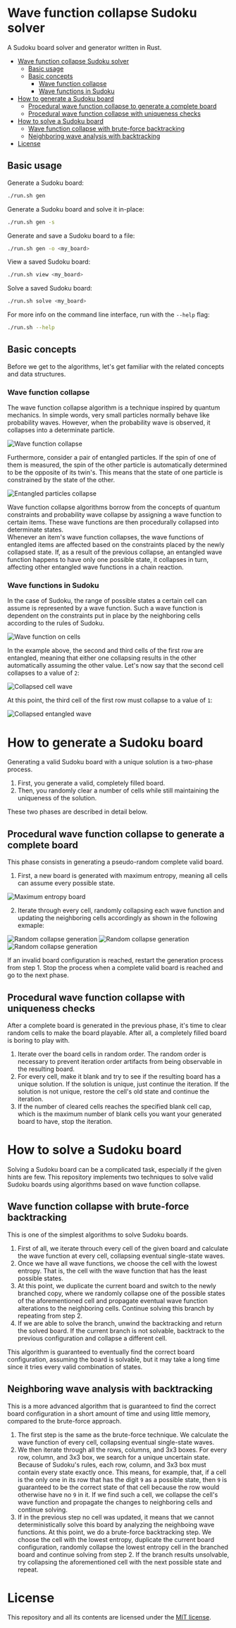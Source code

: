 # Wave function collapse Sudoku solver

A Sudoku board solver and generator written in Rust.


- [Wave function collapse Sudoku solver](#wave-function-collapse-sudoku-solver)
  - [Basic usage](#basic-usage)
  - [Basic concepts](#basic-concepts)
    - [Wave function collapse](#wave-function-collapse)
    - [Wave functions in Sudoku](#wave-functions-in-sudoku)
- [How to generate a Sudoku board](#how-to-generate-a-sudoku-board)
  - [Procedural wave function collapse to generate a complete board](#procedural-wave-function-collapse-to-generate-a-complete-board)
  - [Procedural wave function collapse with uniqueness checks](#procedural-wave-function-collapse-with-uniqueness-checks)
- [How to solve a Sudoku board](#how-to-solve-a-sudoku-board)
  - [Wave function collapse with brute-force backtracking](#wave-function-collapse-with-brute-force-backtracking)
  - [Neighboring wave analysis with backtracking](#neighboring-wave-analysis-with-backtracking)
- [License](#license)


## Basic usage 

Generate a Sudoku board:
```bash
./run.sh gen
```

Generate a Sudoku board and solve it in-place:
```bash
./run.sh gen -s
```

Generate and save a Sudoku board to a file:
```bash
./run.sh gen -o <my_board>
```

View a saved Sudoku board:
```bash
./run.sh view <my_board>
```

Solve a saved Sudoku board:
```bash
./run.sh solve <my_board>
```

For more info on the command line interface, run with the `--help` flag:
```bash
./run.sh --help
```

## Basic concepts

Before we get to the algorithms, let's get familiar with the related concepts and data structures. 

### Wave function collapse

The wave function collapse algorithm is a technique inspired by quantum mechanics. In simple words, very small particles normally behave like probability waves. However, when the probability wave is observed, it collapses into a determinate particle.  

![Wave function collapse](assets/wave_function_collapse.png)

Furthermore, consider a pair of entangled particles. If the spin of one of them is measured, the spin of the other particle is automatically determined to be the opposite of its twin's. This means that the state of one particle is constrained by the state of the other.

![Entangled particles collapse](assets/entangled_particles.png)

Wave function collapse algorithms borrow from the concepts of quantum constraints and probability wave collapse by assigning a wave function to certain items. These wave functions are then procedurally collapsed into determinate states.  
Whenever an item's wave function collapses, the wave functions of entangled items are affected based on the constraints placed by the newly collapsed state. If, as a result of the previous collapse, an entangled wave function happens to have only one possible state, it collapses in turn, affecting other entangled wave functions in a chain reaction.

### Wave functions in Sudoku

In the case of Sudoku, the range of possible states a certain cell can assume is represented by a wave function. Such a wave function is dependent on the constraints put in place by the neighboring cells according to the rules of Sudoku.

![Wave function on cells](assets/wave_function_on_cells.png)

In the example above, the second and third cells of the first row are entangled, meaning that either one collapsing results in the other automatically assuming the other value. Let's now say that the second cell collapses to a value of `2`:

![Collapsed cell wave](assets/collapsed_cell_wave.png)

At this point, the third cell of the first row must collapse to a value of `1`:

![Collapsed entangled wave](assets/collapsed_entangled_wave.png)

# How to generate a Sudoku board

Generating a valid Sudoku board with a unique solution is a two-phase process.

1. First, you generate a valid, completely filled board.
2. Then, you randomly clear a number of cells while still maintaining the uniqueness of the solution.

These two phases are described in detail below.

## Procedural wave function collapse to generate a complete board

This phase consists in generating a pseudo-random complete valid board.

1. First, a new board is generated with maximum entropy, meaning all cells can assume every possible state. 

![Maximum entropy board](assets/max_entropy_board.png)

2. Iterate through every cell, randomly collapsing each wave function and updating the neighboring cells accordingly as shown in the following exmaple:

![Random collapse generation](assets/random_collapse_generation1.png)
![Random collapse generation](assets/random_collapse_generation2.png)
![Random collapse generation](assets/random_collapse_generation3.png)

If an invalid board configuration is reached, restart the generation process from step 1. Stop the process when a complete valid board is reached and go to the next phase.

## Procedural wave function collapse with uniqueness checks

After a complete board is generated in the previous phase, it's time to clear random cells to make the board playable. After all, a completely filled board is boring to play with.

1. Iterate over the board cells in random order. The random order is necessary to prevent iteration order artifacts from being observable in the resulting board.
2. For every cell, make it blank and try to see if the resulting board has a unique solution. If the solution is unique, just continue the iteration. If the solution is not unique, restore the cell's old state and continue the iteration.
3. If the number of cleared cells reaches the specified blank cell cap, which is the maximum number of blank cells you want your generated board to have, stop the iteration.

# How to solve a Sudoku board

Solving a Sudoku board can be a complicated task, especially if the given hints are few. This repository implements two techniques to solve valid Sudoku boards using algorithms based on wave function collapse.

## Wave function collapse with brute-force backtracking

This is one of the simplest algorithms to solve Sudoku boards.

1. First of all, we iterate throuch every cell of the given board and calculate the wave function at every cell, collapsing eventual single-state waves.  
2. Once we have all wave functions, we choose the cell with the lowest entropy. That is, the cell with the wave function that has the least possible states.  
3. At this point, we duplicate the current board and switch to the newly branched copy, where we randomly collapse one of the possible states of the aforementioned cell and propagate eventual wave function alterations to the neighboring cells. Continue solving this branch by repeating from step 2.
4. If we are able to solve the branch, unwind the backtracking and return the solved board. If the current branch is not solvable, backtrack to the previous configuration and collapse a different cell.

This algorithm is guaranteed to eventually find the correct board configuration, assuming the board is solvable, but it may take a long time since it tries every valid combination of states.

## Neighboring wave analysis with backtracking 

This is a more advanced algorithm that is guaranteed to find the correct board configuration in a short amount of time and using little memory, compared to the brute-force approach.

1. The first step is the same as the brute-force technique. We calculate the wave function of every cell, collapsing eventual single-state waves.
2. We then iterate through all the rows, columns, and 3x3 boxes. For every row, column, and 3x3 box, we search for a unique uncertain state. Because of Sudoku's rules, each row, column, and 3x3 box must contain every state exactly once. This means, for example, that, if a cell is the only one in its row that has the digit `9` as a possible state, then `9` is guaranteed to be the correct state of that cell because the row would otherwise have no `9` in it. If we find such a cell, we collapse the cell's wave function and propagate the changes to neighboring cells and continue solving.
3. If in the previous step no cell was updated, it means that we cannot deterministically solve this board by analyzing the neighboing wave functions. At this point, we do a brute-force backtracking step. We choose the cell with the lowest entropy, duplicate the current board configuration, randomly collapse the lowest entropy cell in the branched board and continue solving from step 2. If the branch results unsolvable, try collapsing the aforementioned cell with the next possible state and repeat.

# License

This repository and all its contents are licensed under the [MIT license](LICENSE).

